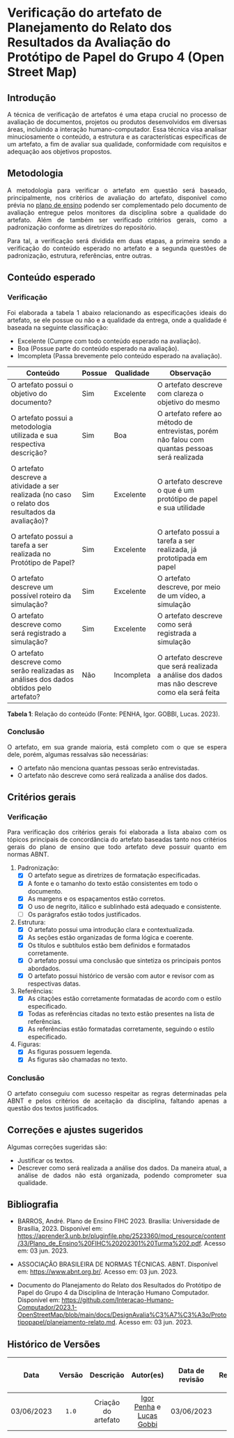 <div class="body">

# Verificação do artefato de Planejamento do Relato dos Resultados da Avaliação do Protótipo de Papel do Grupo 4 (Open Street Map)

## Introdução

<div align="justify">

A técnica de verificação de artefatos é uma etapa crucial no processo de avaliação de documentos, projetos ou produtos desenvolvidos em diversas áreas, incluindo a interação humano-computador. Essa técnica visa analisar minuciosamente o conteúdo, a estrutura e as características específicas de um artefato, a fim de avaliar sua qualidade, conformidade com requisitos e adequação aos objetivos propostos.

</div>

## Metodologia

<div align="justify">

A metodologia para verificar o artefato em questão será baseado, principalmente, nos critérios de avaliação do artefato, disponível como prévia no [plano de ensino](https://aprender3.unb.br/pluginfile.php/2523360/mod_resource/content/33/Plano_de_Ensino%20FIHC%20202301%20Turma%202.pdf) podendo ser complementado pelo documento de avaliação entregue pelos monitores da disciplina sobre a qualidade do artefato. Além de também ser verificado critérios gerais, como a padronização conforme as diretrizes do repositório.

Para tal, a verificação será dividida em duas etapas, a primeira sendo a verificação do conteúdo esperado no artefato e a segunda questões de padronização, estrutura, referências, entre outras.

</div>

## Conteúdo esperado

### Verificação

<div align="justify">

Foi elaborada a tabela 1 abaixo relacionando as especificações ideais do artefato, se ele possue ou não e a qualidade da entrega, onde a qualidade é baseada na seguinte classificação:

- Excelente (Cumpre com todo conteúdo esperado na avaliação).
- Boa (Possue parte do conteúdo esperado na avaliação).
- Imcompleta (Passa brevemente pelo conteúdo esperado na avaliação).

</div>

| Conteúdo | Possue | Qualidade | Observação |
| - | - | - | - |
| O artefato possui o objetivo do documento? | Sim | Excelente | O artefato descreve com clareza o objetivo do mesmo |
| O artefato possui a metodologia utilizada e sua respectiva descrição? | Sim | Boa | O artefato refere ao método de entrevistas, porém não falou com quantas pessoas será realizada |
| O artefato descreve a atividade a ser realizada (no caso o relato dos resultados da avaliação)? | Sim | Excelente | O artefato descreve o que é um protótipo de papel e sua utilidade |
| O artefato possui a tarefa a ser realizada no Protótipo de Papel? | Sim | Excelente | O artefato possui a tarefa a ser realizada, já prototipada em papel |
| O artefato descreve um possível roteiro da simulação? | Sim | Excelente | O artefato descreve, por meio de um vídeo, a simulação |
| O artefato descreve como será registrado a simulação? | Sim | Excelente | O artefato descreve como será registrada a simulação |
| O artefato descreve como serão realizadas as análises dos dados obtidos pelo artefato? | Não | Incompleta | O artefato descreve que será realizada a análise dos dados mas não descreve como ela será feita |
<b>Tabela 1</b>: Relação do conteúdo (Fonte: PENHA, Igor. GOBBI, Lucas. 2023).

### Conclusão

<div align="justify">

O artefato, em sua grande maioria, está completo com o que se espera dele, porém, algumas ressalvas são necessárias:
- O artefato não menciona quantas pessoas serão entrevistadas.
- O artefato não descreve como será realizada a análise dos dados.

</div>

## Critérios gerais

### Verificação

<div align="justify">

Para verificação dos critérios gerais foi elaborada a lista abaixo com os tópicos principais de concordância do artefato baseadas tanto nos critérios gerais do plano de ensino que todo artefato deve possuir quanto em normas ABNT.

</div>

1. Padronização:
   - [X] O artefato segue as diretrizes de formatação especificadas.
   - [X] A fonte e o tamanho do texto estão consistentes em todo o documento.
   - [X] As margens e os espaçamentos estão corretos.
   - [X] O uso de negrito, itálico e sublinhado está adequado e consistente.
   - [ ] Os parágrafos estão todos justificados.

2. Estrutura:
   - [X] O artefato possui uma introdução clara e contextualizada.
   - [X] As seções estão organizadas de forma lógica e coerente.
   - [X] Os títulos e subtítulos estão bem definidos e formatados corretamente.
   - [X] O artefato possui uma conclusão que sintetiza os principais pontos abordados.
   - [X] O artefato possui histórico de versão com autor e revisor com as respectivas datas.

3. Referências:
   - [X] As citações estão corretamente formatadas de acordo com o estilo especificado.
   - [X] Todas as referências citadas no texto estão presentes na lista de referências.
   - [X] As referências estão formatadas corretamente, seguindo o estilo especificado.

4. Figuras:
   - [X] As figuras possuem legenda.
   - [X] As figuras são chamadas no texto.

### Conclusão

<div align="justify">

O artefato conseguiu com sucesso respeitar as regras determinadas pela ABNT e pelos critérios de aceitação da disciplina, faltando apenas a questão dos textos justificados.

</div>

## Correções e ajustes sugeridos

<div align="justify">

Algumas correções sugeridas são:
- Justificar os textos.
- Descrever como será realizada a análise dos dados. Da maneira atual, a análise de dados não está organizada, podendo comprometer sua qualidade.

</div>

## Bibliografia

- BARROS, André. Plano de Ensino FIHC 2023. Brasília: Universidade de Brasília, 2023. Disponível em: <https://aprender3.unb.br/pluginfile.php/2523360/mod_resource/content/33/Plano_de_Ensino%20FIHC%20202301%20Turma%202.pdf>. Acesso em: 03 jun. 2023.

- ASSOCIAÇÃO BRASILEIRA DE NORMAS TÉCNICAS. ABNT. Disponível em: <https://www.abnt.org.br/>. Acesso em: 03 jun. 2023.

- Documento do Planejamento do Relato dos Resultados do Protótipo de Papel do Grupo 4 da Disciplina de Interação Humano Computador. Disponível em: https://github.com/Interacao-Humano-Computador/2023.1-OpenStreetMap/blob/main/docs/DesignAvalia%C3%A7%C3%A3o/Prototipopapel/planejamento-relato.md. Acesso em: 03 jun. 2023.


## Histórico de Versões

| <p align="center">Data</p> | <p align="center">Versão</p> | <p align="center">Descrição</p> | <p align="center">Autor(es)</p> | <p align="center">Data de revisão</p> | <p align="center">Revisor(es)</p> |
| :-: | :-: | :-: | :-: | :-: | :-: |
| 03/06/2023 | `1.0` | Criação do artefato |  [Igor Penha](https://github.com/igorpenhaa) e [Lucas Gobbi](https://github.com/lucasbergholz) | 03/06/2023 | [Bruno Ribeiro](https://github.com/brunoriibeiro) |


</div>
